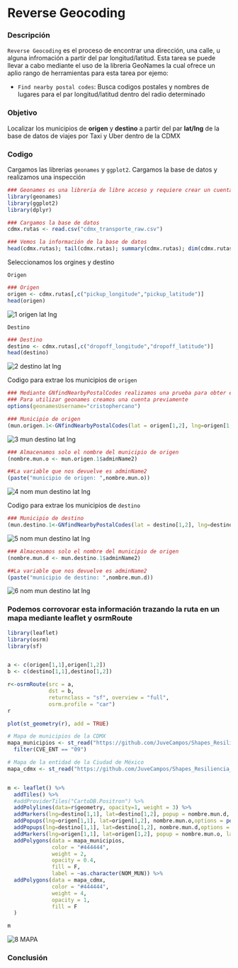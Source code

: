 # Reverse Geocoding

### Descripción
```Reverse Geocoding``` es el proceso de encontrar una dirección, una calle, u alguna infromación a partir del par longitud/latitud. Esta tarea se puede llevar a cabo mediante
el uso de la libreria GeoNames la cual ofrece un aplio rango de herramientas para esta tarea por ejemo:

- ```Find nearby postal codes```: Busca codigos postales y nombres de lugares para el par longitud/latitud dentro del radio determinado

### Objetivo
Localizar los municipios de **origen** y **destino** a partir del par **lat/lng** de la base de datos de viajes por Taxi y Uber dentro de la CDMX

### Codigo

Cargamos las librerias ```geonames``` y ```ggplot2```. Cargamos la base de datos y realizamos una inspección
```R
### Geonames es una libreria de libre acceso y requiere crear un cuenta
library(geonames)
library(ggplot2)
library(dplyr)

### Cargamos la base de datos
cdmx.rutas <- read.csv("cdmx_transporte_raw.csv")

### Vemos la información de la base de datos
head(cdmx.rutas); tail(cdmx.rutas); summary(cdmx.rutas); dim(cdmx.rutas);
```
Seleccionamos los orgines y destino

```Origen```

```R
### Origen
origen <- cdmx.rutas[,c("pickup_longitude","pickup_latitude")]
head(origen)
```
![1  origen lat lng](https://user-images.githubusercontent.com/71915068/107132865-947dd100-68a8-11eb-867c-d0396c8cdd26.PNG)

```Destino```

```R
### Destino
destino <- cdmx.rutas[,c("dropoff_longitude","dropoff_latitude")]
head(destino)
```
![2  destino lat lng](https://user-images.githubusercontent.com/71915068/107133059-3356fd00-68aa-11eb-89f1-247d16a1b0c4.PNG)


Codigo para extrae los municipios  de ```origen```

```R
### Mediante GNfindNearbyPostalCodes realizamos una prueba para obter el municipio
### Para utilizar geonames creamos una cuenta previamente
options(geonamesUsername="cristophercano")

### Municipio de origen
(mun.origen.1<-GNfindNearbyPostalCodes(lat = origen[1,2], lng=origen[1,1],radius = "10", maxRows = "1", style = "MEDIUM"))
```
![3  mun destino lat lng](https://user-images.githubusercontent.com/71915068/107133144-c42dd880-68aa-11eb-833a-61f63a72e0a4.PNG)

```R
### Almacenamos solo el nombre del municipio de origen
(nombre.mun.o <- mun.origen.1$adminName2)

##La variable que nos devuelve es adminName2
(paste("municipio de origen: ",nombre.mun.o))

```
![4 nom mun destino lat lng](https://user-images.githubusercontent.com/71915068/107133190-3a323f80-68ab-11eb-858e-b072889a456b.PNG)


Codigo para extrae los municipios  de ```destino```
```R
### Municipio de destino
(mun.destino.1<-GNfindNearbyPostalCodes(lat = destino[1,2], lng=destino[1,1], radius = "10", maxRows = "1", style = "MEDIUM"))
```

![5  nom mun destino lat lng](https://user-images.githubusercontent.com/71915068/107133206-5d5cef00-68ab-11eb-9b61-8f9beae7b97a.PNG)

```R
### Almacenamos solo el nombre del municipio de origen
(nombre.mun.d <- mun.destino.1$adminName2)

##La variable que nos devuelve es adminName2
(paste("municipio de destino: ",nombre.mun.d))
```
![6  nom mun destino lat lng](https://user-images.githubusercontent.com/71915068/107133224-7fef0800-68ab-11eb-9943-cbaa13f6b2f0.PNG)


### Podemos corrovorar esta información trazando la ruta en un mapa mediante leaflet y osrmRoute

```R
library(leaflet)
library(osrm)
library(sf)


a <- c(origen[1,1],origen[1,2])
b <- c(destino[1,1],destino[1,2])

r<-osrmRoute(src = a,
             dst = b,
             returnclass = "sf", overview = "full",
             osrm.profile = "car")
r

plot(st_geometry(r), add = TRUE)

# Mapa de municipios de la CDMX
mapa_municipios <- st_read("https://github.com/JuveCampos/Shapes_Resiliencia_CDMX_CIDE/raw/master/Zona%20Metropolitana/EdosZM.geojson", quiet = T) %>% 
  filter(CVE_ENT == "09")

# Mapa de la entidad de la Ciudad de México
mapa_cdmx <- st_read("https://github.com/JuveCampos/Shapes_Resiliencia_CDMX_CIDE/raw/master/Zona%20Metropolitana/EstadosZMVM.geojson", quiet = T)[3,]


m <- leaflet() %>% 
  addTiles() %>% 
  #addProviderTiles("CartoDB.Positron") %>% 
  addPolylines(data=r$geometry, opacity=1, weight = 3) %>%
  addMarkers(lng=destino[1,1], lat=destino[1,2], popup = nombre.mun.d, label = nombre.mun.d) %>%
  addPopups(lng=origen[1,1], lat=origen[1,2], nombre.mun.o,options = popupOptions(closeButton = FALSE)) %>%
  addPopups(lng=destino[1,1], lat=destino[1,2], nombre.mun.d,options = popupOptions(closeButton = FALSE)) %>%
  addMarkers(lng=origen[1,1], lat=origen[1,2], popup = nombre.mun.o, label = nombre.mun.o) %>%
  addPolygons(data = mapa_municipios, 
              color = "#444444",
              weight = 2, 
              opacity = 0.4,
              fill = F,
              label = ~as.character(NOM_MUN)) %>%
  addPolygons(data = mapa_cdmx, 
              color = "#444444",
              weight = 4, 
              opacity = 1,
              fill = F
  )

m

```
![8  MAPA](https://user-images.githubusercontent.com/71915068/107133435-ad3cb580-68ad-11eb-91f3-19759088b6b1.PNG)

### Conclusión
